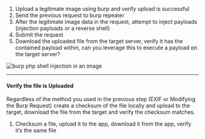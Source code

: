 1.  Upload a legitimate image using burp and verify upload is successful
2.  Send the previous request to burp repeater
3.  After the legitimate image data in the request, attempt to inject payloads (injection payloads or a reverse shell)
4.  Submit the request
5.  Download the uploaded file from the target server, verify it has the contained payload within, can you leverage this to execute a payload on the target server?

![burp php shell injection in an image](https://www.aptive.co.uk/wp-content/uploads/2016/11/burp-php-shell-injection-in-an-image-1.png)

---

#### Verify the file is Uploaded

Regardless of the method you used in the previous step (EXIF or Modifying the Burp Request) create a checksum of the file locally and upload to the target, download the file from the target and verify the checksum matches.


1.  Checksum a file, upload it to the app, download it from the app, verify it’s the same file